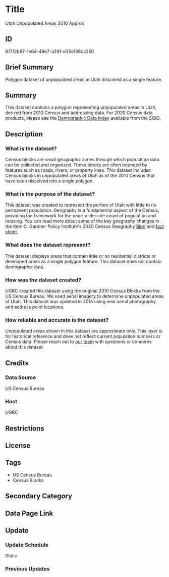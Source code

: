 # Title

Utah Unpopulated Areas 2010 Approx

## ID

87112b87-1e64-49e7-a291-e35e188ca250

## Brief Summary

Polygon dataset of unpopulated areas in Utah dissolved as a single feature.

## Summary

This dataset contains a polygon representing unpopulated areas in Utah, derived from 2010 Census and addressing data. For 2020 Census data products, please see the [Demographic Data Index](https://gis.utah.gov/products/sgid/demographic/) available from the SGID.

## Description

### What is the dataset?

Census blocks are small geographic zones through which population data can be collected and organized. These blocks are often bounded by features such as roads, rivers, or property lines. This dataset includes Census blocks in unpopulated areas of Utah as of the 2010 Census that have been dissolved into a single polygon.

### What is the purpose of the dataset?

This dataset was created to represent the portion of Utah with little to no permanent population.  Geography is a fundamental aspect of the Census, providing the framework for the once-a-decade count of population and housing. You can read more about some of the key geography changes in the Kem C. Gardner Policy Institute's 2020 Census Geography [Blog](https://gardner.utah.edu/blog/blog-whats-new-in-utahs-census-2020-geography/) and [fact sheet](https://d36oiwf74r1rap.cloudfront.net/wp-content/uploads/Geog-FS-Mar2021.pdf).

### What does the dataset represent?

This dataset displays areas that contain little or no residential districts or developed areas as a single polygon feature. This dataset does not contain demographic data.

### How was the dataset created?

UGRC created this dataset using the original 2010 Census Blocks from the US Census Bureau. We used aerial imagery to determine unpopulated areas of Utah. This dataset was updated in 2015 using new aerial photography and address point locations.

### How reliable and accurate is the dataset?

Unpopulated areas shown in this dataset are approximate only. This layer is for historical reference and does not reflect current population numbers or Census data. Please reach out to [our team](https://gis.utah.gov/contact/) with questions or concerns about this dataset.

## Credits

### Data Source

US Census Bureau

### Host

UGRC

## Restrictions

## License

## Tags

- US Census Bureau
- Census Blocks

## Secondary Category

## Data Page Link

## Update

### Update Schedule

Static

### Previous Updates
